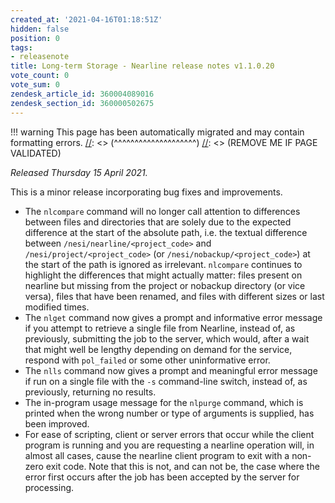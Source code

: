 ```yaml
---
created_at: '2021-04-16T01:18:51Z'
hidden: false
position: 0
tags:
- releasenote
title: Long-term Storage - Nearline release notes v1.1.0.20
vote_count: 0
vote_sum: 0
zendesk_article_id: 360004089016
zendesk_section_id: 360000502675
---
```




[//]: <> (REMOVE ME IF PAGE VALIDATED)
[//]: <> (vvvvvvvvvvvvvvvvvvvv)
!!! warning
    This page has been automatically migrated and may contain formatting errors.
[//]: <> (^^^^^^^^^^^^^^^^^^^^)
[//]: <> (REMOVE ME IF PAGE VALIDATED)

*Released Thursday 15 April 2021.*

This is a minor release incorporating bug fixes and improvements.

-   The `nlcompare` command will no longer call attention to differences
    between files and directories that are solely due to the expected
    difference at the start of the absolute path, i.e. the textual
    difference between `/nesi/nearline/<project_code>` and
    `/nesi/project/<project_code>` (or `/nesi/nobackup/<project_code>`)
    at the start of the path is ignored as irrelevant. `nlcompare`
    continues to highlight the differences that might actually matter:
    files present on nearline but missing from the project or nobackup
    directory (or vice versa), files that have been renamed, and files
    with different sizes or last modified times.
-   The `nlget` command now gives a prompt and informative error message
    if you attempt to retrieve a single file from Nearline, instead of,
    as previously, submitting the job to the server, which would, after
    a wait that might well be lengthy depending on demand for the
    service, respond with `pol_failed` or some other uninformative
    error.
-   The `nlls` command now gives a prompt and meaningful error message
    if run on a single file with the `-s` command-line switch, instead
    of, as previously, returning no results.
-   The in-program usage message for the `nlpurge` command, which is
    printed when the wrong number or type of arguments is supplied, has
    been improved.
-   For ease of scripting, client or server errors that occur while the
    client program is running and you are requesting a nearline
    operation will, in almost all cases, cause the nearline client
    program to exit with a non-zero exit code. Note that this is not,
    and can not be, the case where the error first occurs after the job
    has been accepted by the server for processing.
